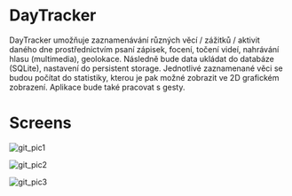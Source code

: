 # DayTracker

DayTracker umožňuje zaznamenávání různých věcí / zážitků / aktivit daného dne prostřednictvím psaní zápisek,
focení, točení videí, nahrávání hlasu (multimedia), geolokace. Následně bude data ukládat
do databáze (SQLite), nastavení do persistent storage. Jednotlivé zaznamenané věci se budou
počítat do statistiky, kterou je pak možné zobrazit ve 2D grafickém zobrazení.
Aplikace bude také pracovat s gesty.

# Screens


![git_pic1](https://user-images.githubusercontent.com/32094233/34136092-814646d8-e464-11e7-88d2-a524aab0d39a.jpg)


![git_pic2](https://user-images.githubusercontent.com/32094233/34136093-817346ba-e464-11e7-8159-0f1cd4fa7b58.jpg)


![git_pic3](https://user-images.githubusercontent.com/32094233/34136094-81919944-e464-11e7-8de0-d750b4dbee8b.jpg)
